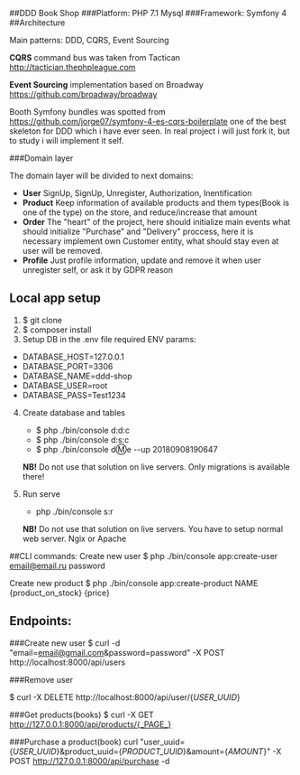 ##DDD Book Shop
###Platform: PHP 7.1  Mysql
###Framework: Symfony 4
##Architecture

Main patterns: DDD, CQRS, Event Sourcing

**CQRS** command bus was taken from Tactican http://tactician.thephpleague.com

**Event Sourcing** implementation based on Broadway https://github.com/broadway/broadway

Booth Symfony bundles was spotted from https://github.com/jorge07/symfony-4-es-cqrs-boilerplate one of the best skeleton 
for DDD which i have ever seen. In real project i will just  fork it, but to study i will implement it self.


###Domain layer

The domain layer will be divided to next domains: 
- **User** SignUp, SignUp, Unregister, Authorization, Inentification
- **Product** Keep information of available products and them types(Book is one of the type) on the store, and reduce/increase that amount
- **Order** The "heart" of the project, here should initialize main events what should initialize "Purchase" and "Delivery" proccess, here it is necessary implement own Customer entity, what should stay even at user will be removed.
- **Profile**  Just profile information, update and remove it when user unregister self, or ask it by GDPR reason



## Local app setup
1. $ git clone
2. $ composer install
3. Setup DB in the .env file required ENV params:
  - DATABASE_HOST=127.0.0.1
  - DATABASE_PORT=3306
  - DATABASE_NAME=ddd-shop
  - DATABASE_USER=root
  - DATABASE_PASS=Test1234
4. Create database and tables
	- $ php ./bin/console d:d:c
	- $ php ./bin/console d:s:c
	- $ php ./bin/console d:m:e --up 20180908190647
	
	**NB!** Do not use that solution on live servers. Only migrations is available there!
5. Run serve
	- php ./bin/console s:r
	
	**NB!** Do not use that solution on live servers. You have to setup normal web server. Ngix or Apache
	
	
##CLI commands:
Create new user
$ php ./bin/console app:create-user email@email.ru password

Create new product
$ php ./bin/console app:create-product NAME {product_on_stock} {price}

## Endpoints:

###Create new user
$ curl -d "email=email@gmail.com&password=password" -X POST http://localhost:8000/api/users

###Remove user

$ curl -X DELETE http://localhost:8000/api/user/{_USER_UUID_}

###Get products(books)
$ curl -X GET http://127.0.0.1:8000/api/products/{_PAGE_}

###Purchase a product(book)
curl "user_uuid={_USER_UUID_}&product_uuid={_PRODUCT_UUID_}&amount={_AMOUNT_}" -X POST http://127.0.0.1:8000/api/purchase -d
